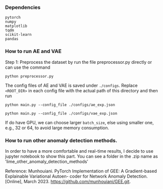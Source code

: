 ### Dependencies
```
pytorch
numpy
matplotlib
tqdm
scikit-learn
pandas
```

### How to run AE and VAE
Step 1:
Preprocess the dataset by run the file preprocessor.py directly
or can use the command
```shell
python preprocessor.py
```

The config files of AE and VAE is saved under `./configs`.
Replace `<ROOT_DIR>` in each config file with the actual path of this
directory and then run
```shell
python main.py --config_file ./configs/ae_exp.json
```
```shell
python main.py --config_file ./configs/vae_exp.json
```
If do have GPU, we can choose larger `batch_size`, else using smaller one,
e.g., 32 or 64, to avoid large memory consumption.

### How to run other anomaly detection methods.
In order to have a more comfortable and real-time results,
I decide to use jupyter notebook to show this part. 
You can see a folder in the .zip name as 'lime_other_anomaly_detection_methods'


Reference:
Munhouiani. PyTorch Implementation of GEE: A Gradient-based Explainable Variational Autoen-
coder for Network Anomaly Detection. [Online], March 2023. https://github.com/munhouiani/GEE.git.
